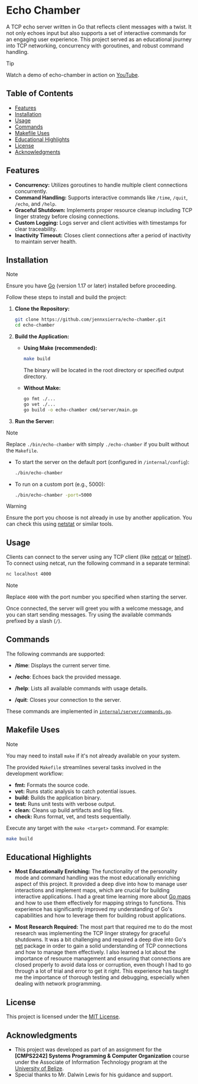 # Echo Chamber

A TCP echo server written in Go that reflects client messages with a twist. It not only echoes input but also supports a set of interactive commands for an engaging user experience. This project served as an educational journey into TCP networking, concurrency with goroutines, and robust command handling.

> [!TIP]
>
> Watch a demo of echo-chamber in action on [YouTube](https://youtu.be/xQwR_U2Ptlw).

## Table of Contents

- [Features](#features)
- [Installation](#installation)
- [Usage](#usage)
- [Commands](#commands)
- [Makefile Uses](#makefile-uses)
- [Educational Highlights](#educational-highlights)
- [License](#license)
- [Acknowledgments](#acknowledgments)

## Features

- **Concurrency:** Utilizes goroutines to handle multiple client connections concurrently.
- **Command Handling:** Supports interactive commands like `/time`, `/quit`, `/echo`, and `/help`.
- **Graceful Shutdown:** Implements proper resource cleanup including TCP linger strategy before closing connections.
- **Custom Logging:** Logs server and client activities with timestamps for clear traceability.
- **Inactivity Timeout:** Closes client connections after a period of inactivity to maintain server health.

## Installation

> [!NOTE]
>
> Ensure you have [Go](https://golang.org/dl/) (version 1.17 or later) installed before proceeding.

Follow these steps to install and build the project:

1. **Clone the Repository:**

    ```bash
    git clone https://github.com/jennxsierra/echo-chamber.git
    cd echo-chamber
    ```

2. **Build the Application:**

    - **Using Make (recommended):**

      ```bash
      make build
      ```

      The binary will be located in the root directory or specified output directory.

    - **Without Make:**

      ```bash
      go fmt ./...
      go vet ./...
      go build -o echo-chamber cmd/server/main.go
      ```

3. **Run the Server:**

> [!NOTE]
>
> Replace `./bin/echo-chamber` with simply `./echo-chamber` if you built without the `Makefile`.

- To start the server on the default port (configured in `/internal/config`):

     ```bash
     ./bin/echo-chamber
     ```

- To run on a custom port (e.g., 5000):

     ```bash
     ./bin/echo-chamber -port=5000
     ```

> [!WARNING]
>
> Ensure the port you choose is not already in use by another application. You can check this using [netstat](https://learn.microsoft.com/en-us/windows-server/administration/windows-commands/netstat) or similar tools.

## Usage

Clients can connect to the server using any TCP client (like [netcat](https://netcat.sourceforge.net/) or [telnet](https://learn.microsoft.com/en-us/windows-server/administration/windows-commands/telnet)).
To connect using netcat, run the following command in a separate terminal:

```bash
nc localhost 4000
```

> [!NOTE]
>
> Replace `4000` with the port number you specified when starting the server.

Once connected, the server will greet you with a welcome message, and you can start sending messages. Try using the available commands prefixed by a slash (`/`).

## Commands

The following commands are supported:

- **/time**: Displays the current server time.

- **/echo**: Echoes back the provided message.

- **/help**: Lists all available commands with usage details.

- **/quit**: Closes your connection to the server.

These commands are implemented in [`internal/server/commands.go`](https://github.com/jennxsierra/echo-chamber/blob/main/internal/server/commands.go).

## Makefile Uses

> [!NOTE]
>
> You may need to install `make` if it's not already available on your system.

The provided `Makefile` streamlines several tasks involved in the development workflow:

- **fmt:** Formats the source code.
- **vet:** Runs static analysis to catch potential issues.
- **build:** Builds the application binary.
- **test:** Runs unit tests with verbose output.
- **clean:** Cleans up build artifacts and log files.
- **check:** Runs format, vet, and tests sequentially.

Execute any target with the `make <target>` command. For example:

```bash
make build
```

## Educational Highlights

- **Most Educationally Enriching:** The functionality of the personality mode and command handling was the most educationally enriching aspect of this project. It provided a deep dive into how to manage user interactions and implement maps, which are crucial for building interactive applications. I had a great time learning more about [Go maps](https://go.dev/blog/maps) and how to use them effectively for mapping strings to functions. This experience has significantly improved my understanding of Go's capabilities and how to leverage them for building robust applications.

- **Most Research Required:** The most part that required me to do the most research was implementing the TCP linger strategy for graceful shutdowns. It was a bit challenging and required a deep dive into Go's [net](https://pkg.go.dev/net) package in order to gain a solid understanding of TCP connections and how to manage them effectively. I also learned a lot about the importance of resource management and ensuring that connections are closed properly to avoid data loss or corruption, even though I had to go through a lot of trial and error to get it right. This experience has taught me the importance of thorough testing and debugging, especially when dealing with network programming.

## License

This project is licensed under the [MIT License](LICENSE).

## Acknowledgments

- This project was developed as part of an assignment for the **[CMPS2242] Systems Programming & Computer Organization** course  under the Associate of Information Technology program at the [University of Belize](https://www.ub.edu.bz/).
- Special thanks to Mr. Dalwin Lewis for his guidance and support.
